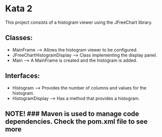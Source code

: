 # Kata 2 #
This project consists of a histogram viewer using the JFreeChart library.
## Classes: ##
- MainFrame --> Allows the histogram viewer to be configured.
- JFreeChartHistogramDisplay --> Class implementing the display panel.
- Main --> A MainFrame is created and the histogram is added.

## Interfaces: ##
- Histogram --> Provides the number of columns and values for the histogram.
- HistogramDisplay --> Has a method that provides a histogram.

## NOTE! ### Maven is used to manage code dependencies. Check the pom.xml file to see more
